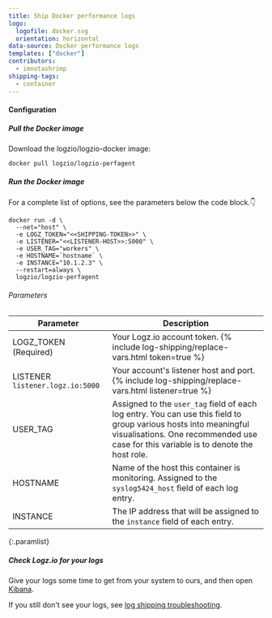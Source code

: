 ```yaml
---
title: Ship Docker performance logs
logo:
  logofile: docker.svg
  orientation: horizontal
data-source: Docker performance logs
templates: ["docker"]
contributors:
  - imnotashrimp
shipping-tags:
  - container
---
```


#### Configuration

<div class="tasklist">

##### Pull the Docker image

Download the logzio/logzio-docker image:

```shell
docker pull logzio/logzio-perfagent
```

##### Run the Docker image

For a complete list of options, see the parameters below the code block.👇

```shell
docker run -d \
  --net="host" \
  -e LOGZ_TOKEN="<<SHIPPING-TOKEN>>" \
  -e LISTENER="<<LISTENER-HOST>>:5000" \
  -e USER_TAG="workers" \
  -e HOSTNAME=`hostname` \
  -e INSTANCE="10.1.2.3" \
  --restart=always \
  logzio/logzio-perfagent
```

###### Parameters

| Parameter | Description |
|---|---|
| LOGZ_TOKEN (Required) | Your Logz.io account token. {% include log-shipping/replace-vars.html token=true %} <!-- logzio-inject:account-token --> |
| LISTENER <span class="default-param">`listener.logz.io:5000`</span> | Your account's listener host and port. {% include log-shipping/replace-vars.html listener=true %} |
| USER_TAG | Assigned to the `user_tag` field of each log entry. You can use this field to group various hosts into meaningful visualisations. One recommended use case for this variable is to denote the host role. |
| HOSTNAME | Name of the host this container is monitoring. Assigned to the `syslog5424_host` field of each log entry. |
| INSTANCE | The IP address that will be assigned to the `instance` field of each entry. |
{:.paramlist}

##### Check Logz.io for your logs

Give your logs some time to get from your system to ours, and then open [Kibana](https://app.logz.io/#/dashboard/kibana).

If you still don't see your logs, see [log shipping troubleshooting]({{site.baseurl}}/user-guide/log-shipping/log-shipping-troubleshooting.html).

</div>
